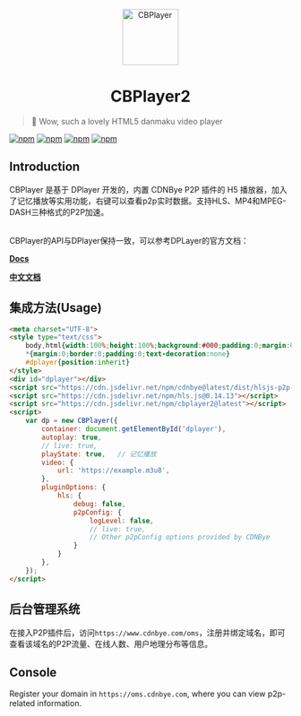 <p align="center">
<img src="https://www.cdnbye.com/logo.png" alt="CBPlayer" width="100">
</p>
<h1 align="center">CBPlayer2</h1>

> 🍭 Wow, such a lovely HTML5 danmaku video player

[![npm](https://img.shields.io/npm/v/cbplayer2.svg?style=flat-square)](https://www.npmjs.com/package/cbplayer2)
[![npm](https://img.shields.io/npm/l/cbplayer2.svg?style=flat-square)](https://github.com/MoePlayer/DPlayer/blob/master/LICENSE)
[![npm](https://img.shields.io/npm/dt/cbplayer2.svg?style=flat-square)](https://www.npmjs.com/package/cbplayer2)
[![npm](https://data.jsdelivr.com/v1/package/npm/cbplayer2/badge)](https://www.jsdelivr.com/package/npm/cbplayer2)

## Introduction

CBPlayer 是基于 DPlayer 开发的，内置 CDNBye P2P 插件的 H5 播放器，加入了记忆播放等实用功能，右键可以查看p2p实时数据。支持HLS、MP4和MPEG-DASH三种格式的P2P加速。

<br>
CBPlayer的API与DPlayer保持一致，可以参考DPLayer的官方文档：

**[Docs](http://dplayer.js.org)**

**[中文文档](http://dplayer.js.org/#/zh-Hans/)**

## 集成方法(Usage)

```html
<meta charset="UTF-8">
<style type="text/css">
    body,html{width:100%;height:100%;background:#000;padding:0;margin:0;overflow-x:hidden;overflow-y:hidden}
    *{margin:0;border:0;padding:0;text-decoration:none}
    #dplayer{position:inherit}
</style>
<div id="dplayer"></div>
<script src="https://cdn.jsdelivr.net/npm/cdnbye@latest/dist/hlsjs-p2p-engine.min.js"></script>
<script src="https://cdn.jsdelivr.net/npm/hls.js@0.14.13"></script>
<script src="https://cdn.jsdelivr.net/npm/cbplayer2@latest"></script>
<script>
    var dp = new CBPlayer({
        container: document.getElementById('dplayer'),
        autoplay: true,
        // live: true,
        playState: true,   // 记忆播放
        video: {
            url: 'https://example.m3u8',
        },
        pluginOptions: {
            hls: {
                debug: false,
                p2pConfig: {
                    logLevel: false,
                    // live: true,
                    // Other p2pConfig options provided by CDNBye
                }
            }
        },
    });
</script>
```

## 后台管理系统
在接入P2P插件后，访问`https://www.cdnbye.com/oms`，注册并绑定域名，即可查看该域名的P2P流量、在线人数、用户地理分布等信息。

## Console
Register your domain in `https://oms.cdnbye.com`, where you can view p2p-related information.
